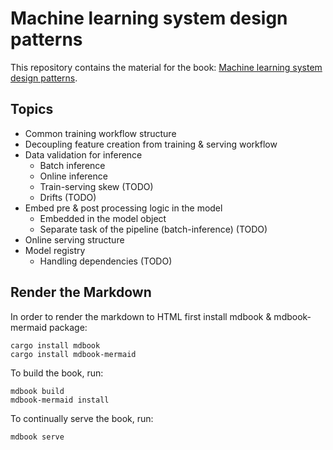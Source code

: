 # Machine learning system design patterns

This repository contains the material for the book: [Machine learning system design patterns](https://mrparosk.github.io/).

## Topics

- Common training workflow structure
- Decoupling feature creation from training & serving workflow
- Data validation for inference
    - Batch inference
    - Online inference
    - Train-serving skew (TODO)
    - Drifts (TODO)
- Embed pre & post processing logic in the model
    - Embedded in the model object
    - Separate task of the pipeline (batch-inference) (TODO)
- Online serving structure
- Model registry
    - Handling dependencies (TODO)

## Render the Markdown

In order to render the markdown to HTML first install mdbook & mdbook-mermaid package:

```console
cargo install mdbook
cargo install mdbook-mermaid
```

To build the book, run:

```console
mdbook build
mdbook-mermaid install
```

To continually serve the book, run:

```console
mdbook serve
```
